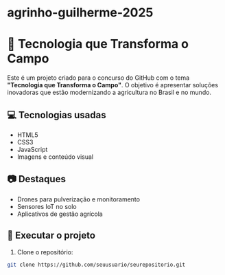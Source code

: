 # agrinho-guilherme-2025
# 🌱 Tecnologia que Transforma o Campo

Este é um projeto criado para o concurso do GitHub com o tema **"Tecnologia que Transforma o Campo"**. O objetivo é apresentar soluções inovadoras que estão modernizando a agricultura no Brasil e no mundo.

## 💻 Tecnologias usadas

- HTML5
- CSS3
- JavaScript
- Imagens e conteúdo visual

## 📷 Destaques

- Drones para pulverização e monitoramento
- Sensores IoT no solo
- Aplicativos de gestão agrícola

## 🚀 Executar o projeto

1. Clone o repositório:
```bash
git clone https://github.com/seuusuario/seurepositorio.git

